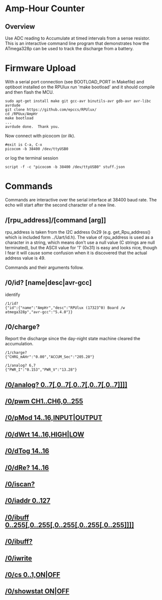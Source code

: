# Amp-Hour Counter

## Overview

Use ADC reading to Accumulate at timed intervals from a sense resistor. This is an interactive command line program that demonstrates how the ATmega328p can be used to track the discharge from a battery. 

[Adc]: ../Adc


# Firmware Upload

With a serial port connection (see BOOTLOAD_PORT in Makefile) and optiboot installed on the RPUlux run 'make bootload' and it should compile and then flash the MCU.

``` 
sudo apt-get install make git gcc-avr binutils-avr gdb-avr avr-libc avrdude
git clone https://github.com/epccs/RPUlux/
cd /RPUux/AmpHr
make bootload
...
avrdude done.  Thank you.
``` 

Now connect with picocom (or ilk). 


``` 
#exit is C-a, C-x
picocom -b 38400 /dev/ttyUSB0
``` 

or log the terminal session

``` 
script -f -c "picocom -b 38400 /dev/ttyUSB0" stuff.json
``` 


# Commands

Commands are interactive over the serial interface at 38400 baud rate. The echo will start after the second character of a new line. 


## /\[rpu_address\]/[command \[arg\]\]

rpu_address is taken from the I2C address 0x29 (e.g. get_Rpu_address() which is included form ../Uart/id.h). The value of rpu_address is used as a character in a string, which means don't use a null value (C strings are null terminated), but the ASCII value for '1' (0x31) is easy and looks nice, though I fear it will cause some confusion when it is discovered that the actual address value is 49.

Commands and their arguments follow.


## /0/id? \[name|desc|avr-gcc\]

identify 

``` 
/1/id?
{"id":{"name":"AmpHr","desc":"RPUlux (17323^0) Board /w atmega328p","avr-gcc":"5.4.0"}}
```

##  /0/charge?

Report the discharge since the day-night state machine cleared the accumulation.

``` 
/1/charge?
{"CHRG_mAHr":"0.00","ACCUM_Sec":"205.20"}

/1/analog? 6,7
{"PWR_I":"0.153","PWR_V":"13.28"}
```


## [/0/analog? 0..7\[,0..7\[,0..7\[,0..7\[,0..7\]\]\]\]](../Adc#0analog-0707070707)


## [/0/pwm CH1..CH6,0..255](../Pwm#0pwm-ch1ch60255)


## [/0/pMod 14..16,INPUT|OUTPUT](../Digital#0pmod-1416inputoutput)


## [/0/dWrt 14..16,HIGH|LOW](../Digital#0dwrt-1416highlow)


## [/0/dTog 14..16](../Digital#0dtog-1416)


## [/0/dRe? 14..16](../Digital#0dre-1416)


## [/0/iscan?](../i2c-debug#0iscan)


## [/0/iaddr 0..127](../i2c-debug#0iaddr-0127)


## [/0/ibuff 0..255\[,0..255\[,0..255\[,0..255\[,0..255\]\]\]\]](../i2c-debug#0ibuff-02550255025502550255)


## [/0/ibuff?](../i2c-debug#0ibuff)


## [/0/iwrite](../i2c-debug#0iwrite)


## [/0/cs 0..1,ON|OFF](../CurrSour#0cs-01onoff)


## [/0/showstat ON|OFF](../CurrSour#0showstat-onoff)